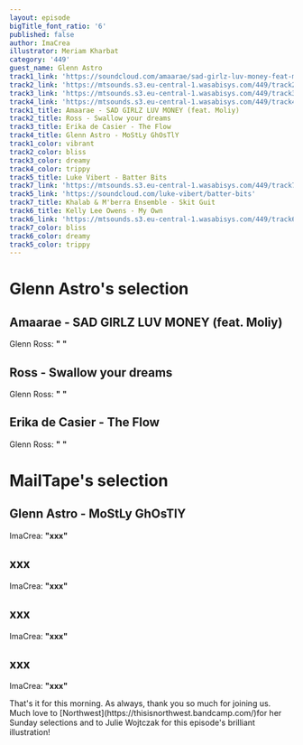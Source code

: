 ```yaml
---
layout: episode
bigTitle_font_ratio: '6'
published: false
author: ImaCrea
illustrator: Meriam Kharbat
category: '449'
guest_name: Glenn Astro
track1_link: 'https://soundcloud.com/amaarae/sad-girlz-luv-money-feat-moliy'
track2_link: 'https://mtsounds.s3.eu-central-1.wasabisys.com/449/track2.mp3'
track3_link: 'https://mtsounds.s3.eu-central-1.wasabisys.com/449/track3.mp3'
track4_link: 'https://mtsounds.s3.eu-central-1.wasabisys.com/449/track4.mp3'
track1_title: Amaarae - SAD GIRLZ LUV MONEY (feat. Moliy)
track2_title: Ross - Swallow your dreams
track3_title: Erika de Casier - The Flow
track4_title: Glenn Astro - MoStLy GhOsTlY
track1_color: vibrant
track2_color: bliss
track3_color: dreamy
track4_color: trippy
track5_title: Luke Vibert - Batter Bits
track7_link: 'https://mtsounds.s3.eu-central-1.wasabisys.com/449/track7.mp3'
track5_link: 'https://soundcloud.com/luke-vibert/batter-bits'
track7_title: Khalab & M'berra Ensemble - Skit Guit
track6_title: Kelly Lee Owens - My Own
track6_link: 'https://mtsounds.s3.eu-central-1.wasabisys.com/449/track6.mp3'
track7_color: bliss
track6_color: dreamy
track5_color: trippy
---
```


<p id="introduction">
</p>

# Glenn Astro's selection

## Amaarae - SAD GIRLZ LUV MONEY (feat. Moliy) 
Glenn Ross: **"** **"**

## Ross - Swallow your dreams 
Glenn Ross: **"**  **"**

## Erika de Casier - The Flow 
Glenn Ross: **"**  **"**

# MailTape's selection

## Glenn Astro - MoStLy GhOsTlY
ImaCrea: **"**xxx**"**

## xxx
ImaCrea: **"**xxx**"**

## xxx
ImaCrea: **"**xxx**"**

## xxx
ImaCrea: **"**xxx**"**

<p id="outroduction">That's it for this morning. As always, thank you so much for joining us. Much love to [Northwest](https://thisisnorthwest.bandcamp.com/)for her Sunday selections and to Julie Wojtczak for this episode's brilliant illustration! </p>
